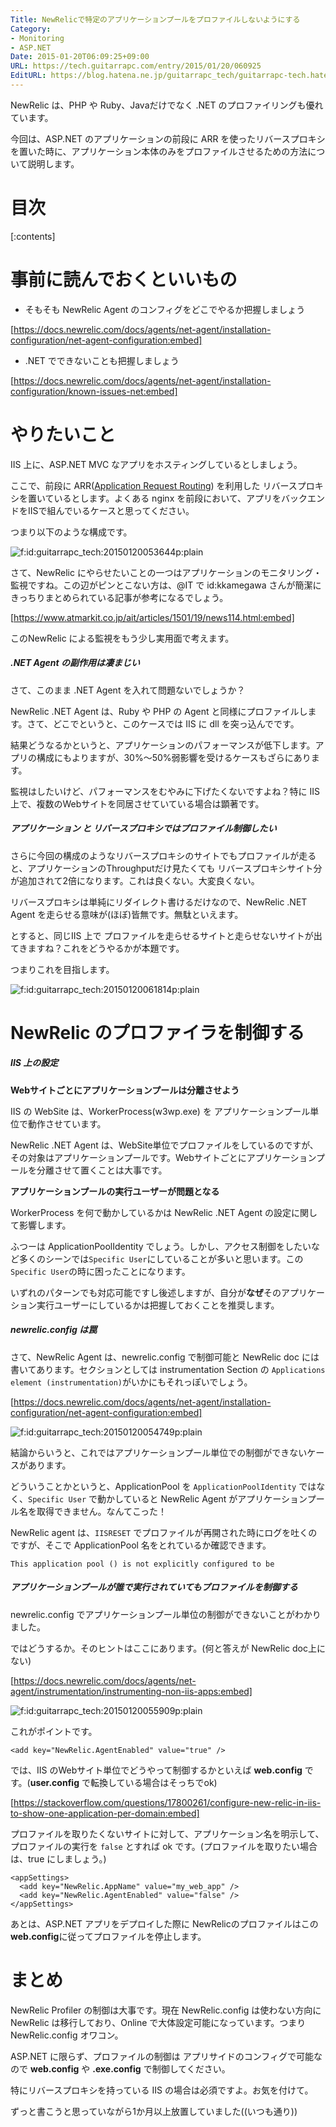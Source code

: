 ```yaml
---
Title: NewRelicで特定のアプリケーションプールをプロファイルしないようにする
Category:
- Monitoring
- ASP.NET
Date: 2015-01-20T06:09:25+09:00
URL: https://tech.guitarrapc.com/entry/2015/01/20/060925
EditURL: https://blog.hatena.ne.jp/guitarrapc_tech/guitarrapc-tech.hatenablog.com/atom/entry/8454420450077190091
---
```


NewRelic は、PHP や Ruby、Javaだけでなく .NET のプロファイリングも優れています。

今回は、ASP.NET のアプリケーションの前段に ARR を使ったリバースプロキシを置いた時に、アプリケーション本体のみをプロファイルさせるための方法について説明します。

# 目次

[:contents]

# 事前に読んでおくといいもの

- そもそも NewRelic Agent のコンフィグをどこでやるか把握しましょう

[https://docs.newrelic.com/docs/agents/net-agent/installation-configuration/net-agent-configuration:embed]

- .NET でできないことも把握しましょう

[https://docs.newrelic.com/docs/agents/net-agent/installation-configuration/known-issues-net:embed]

# やりたいこと

IIS 上に、ASP.NET MVC なアプリをホスティングしているとしましょう。

ここで、前段に ARR([Application Request Routing](https://www.iis.net/downloads/microsoft/application-request-routing)) を利用した リバースプロキシを置いているとします。よくある nginx を前段において、アプリをバックエンドをIISで組んでいるケースと思ってください。

つまり以下のような構成です。

<p><span itemscope itemtype="https://schema.org/Photograph"><img src="https://cdn-ak.f.st-hatena.com/images/fotolife/g/guitarrapc_tech/20150120/20150120053644.png" alt="f:id:guitarrapc_tech:20150120053644p:plain" title="f:id:guitarrapc_tech:20150120053644p:plain" class="hatena-fotolife" itemprop="image"></span></p>

さて、NewRelic にやらせたいことの一つはアプリケーションのモニタリング・監視ですね。この辺がピンとこない方は、@IT で id:kkamegawa さんが簡潔にきっちりまとめられている記事が参考になるでしょう。

[https://www.atmarkit.co.jp/ait/articles/1501/19/news114.html:embed]

このNewRelic による監視をもう少し実用面で考えます。

##### .NET Agent の副作用は凄まじい

さて、このまま .NET Agent を入れて問題ないでしょうか？

NewRelic .NET Agent は、Ruby や PHP の Agent と同様にプロファイルします。さて、どこでというと、このケースでは IIS に dll を突っ込んでです。

結果どうなるかというと、アプリケーションのパフォーマンスが低下します。アプリの構成にもよりますが、30%～50%弱影響を受けるケースもざらにあります。

監視はしたいけど、パフォーマンスをむやみに下げたくないですよね？特に IIS 上で、複数のWebサイトを同居させていている場合は顕著です。

##### アプリケーション と リバースプロキシではプロファイル制御したい

さらに今回の構成のようなリバースプロキシのサイトでもプロファイルが走ると、アプリケーションのThroughputだけ見たくても リバースプロキシサイト分が追加されて2倍になります。これは良くない。大変良くない。

リバースプロキシは単純にリダイレクト書けるだけなので、NewRelic .NET Agent を走らせる意味が(ほぼ)皆無です。無駄といえます。

とすると、同じIIS 上で プロファイルを走らせるサイトと走らせないサイトが出てきますね？これをどうやるかが本題です。

つまりこれを目指します。

<p><span itemscope itemtype="https://schema.org/Photograph"><img src="https://cdn-ak.f.st-hatena.com/images/fotolife/g/guitarrapc_tech/20150120/20150120061814.png" alt="f:id:guitarrapc_tech:20150120061814p:plain" title="f:id:guitarrapc_tech:20150120061814p:plain" class="hatena-fotolife" itemprop="image"></span></p>


# NewRelic のプロファイラを制御する

##### IIS 上の設定

**Webサイトごとにアプリケーションプールは分離させよう**

IIS の WebSite は、WorkerProcess(w3wp.exe) を アプリケーションプール単位で動作させています。

NewRelic .NET Agent は、WebSite単位でプロファイルをしているのですが、その対象はアプリケーションプールです。Webサイトごとにアプリケーションプールを分離させて置くことは大事です。

**アプリケーションプールの実行ユーザーが問題となる**

WorkerProcess を何で動かしているかは NewRelic .NET Agent の設定に関して影響します。

ふつーは ApplicationPoolIdentity でしょう。しかし、アクセス制御をしたいなど多くのシーンでは```Specific User```にしていることが多いと思います。この```Specific User```の時に困ったことになります。

いずれのパターンでも対応可能ですし後述しますが、自分が**なぜ**そのアプリケーション実行ユーザーにしているかは把握しておくことを推奨します。

##### newrelic.config は罠

さて、NewRelic Agent は、newrelic.config で制御可能と NewRelic doc には書いてあります。セクションとしては instrumentation Section の ```Applications element (instrumentation)```がいかにもそれっぽいでしょう。

[https://docs.newrelic.com/docs/agents/net-agent/installation-configuration/net-agent-configuration:embed]

<p><span itemscope itemtype="https://schema.org/Photograph"><img src="https://cdn-ak.f.st-hatena.com/images/fotolife/g/guitarrapc_tech/20150120/20150120054749.png" alt="f:id:guitarrapc_tech:20150120054749p:plain" title="f:id:guitarrapc_tech:20150120054749p:plain" class="hatena-fotolife" itemprop="image"></span></p>

結論からいうと、これではアプリケーションプール単位での制御ができないケースがあります。

どういうことかというと、ApplicationPool を ```ApplicationPoolIdentity``` ではなく、```Specific User``` で動かしていると NewRelic Agent がアプリケーションプール名を取得できません。なんてこった！

NewRelic agent は、```IISRESET``` でプロファイルが再開された時にログを吐くのですが、そこで ApplicationPool 名をとれているか確認できます。 

```
This application pool () is not explicitly configured to be
```

##### アプリケーションプールが誰で実行されていてもプロファイルを制御する

newrelic.config でアプリケーションプール単位の制御ができないことがわかりました。

ではどうするか。そのヒントはここにあります。(何と答えが NewRelic doc上にない)

[https://docs.newrelic.com/docs/agents/net-agent/instrumentation/instrumenting-non-iis-apps:embed]

<p><span itemscope itemtype="https://schema.org/Photograph"><img src="https://cdn-ak.f.st-hatena.com/images/fotolife/g/guitarrapc_tech/20150120/20150120055909.png" alt="f:id:guitarrapc_tech:20150120055909p:plain" title="f:id:guitarrapc_tech:20150120055909p:plain" class="hatena-fotolife" itemprop="image"></span></p>

これがポイントです。

```
<add key="NewRelic.AgentEnabled" value="true" />
```
では、IIS のWebサイト単位でどうやって制御するかといえば **web.config** です。(**user.config** で転換している場合はそっちでok)

[https://stackoverflow.com/questions/17800261/configure-new-relic-in-iis-to-show-one-application-per-domain:embed]

プロファイルを取りたくないサイトに対して、アプリケーション名を明示して、プロファイルの実行を ```false``` とすれば ok です。(プロファイルを取りたい場合は、true にしましょう。)

```
<appSettings>
  <add key="NewRelic.AppName" value="my_web_app" />
  <add key="NewRelic.AgentEnabled" value="false" />
</appSettings>
```

あとは、ASP.NET アプリをデプロイした際に NewRelicのプロファイルはこの **web.config**に従ってプロファイルを停止します。


# まとめ

NewRelic Profiler の制御は大事です。現在 NewRelic.config は使わない方向に NewRelic は移行しており、Online で大体設定可能になっています。つまりNewRelic.config オワコン。

ASP.NET に限らず、プロファイルの制御は アプリサイドのコンフィグで可能なので **web.config** や **.exe.config** で制御してください。

特にリバースプロキシを持っている IIS の場合は必須ですよ。お気を付けて。

ずっと書こうと思っていながら1か月以上放置していました((いつも通り))
